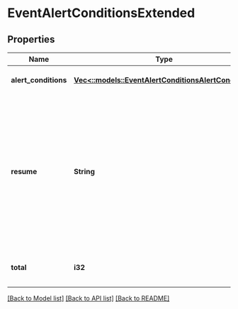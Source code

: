 # EventAlertConditionsExtended

## Properties
Name | Type | Description | Notes
------------ | ------------- | ------------- | -------------
**alert_conditions** | [**Vec<::models::EventAlertConditionsAlertCondition>**](EventAlertConditionsAlert-Condition.md) |  | [optional] [default to null]
**resume** | **String** | Continue returning results from previous call using this token (token should come from the previous call, resume cannot be used with other options). | [optional] [default to null]
**total** | **i32** | Total number of items available. | [optional] [default to null]

[[Back to Model list]](../README.md#documentation-for-models) [[Back to API list]](../README.md#documentation-for-api-endpoints) [[Back to README]](../README.md)


